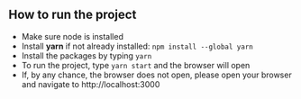 How to run the project
----------------------

- Make sure node is installed
- Install **yarn** if not already installed: `npm install --global yarn`
- Install the packages by typing `yarn`
- To run the project, type `yarn start` and the browser will open
- If, by any chance, the browser does not open, please open your browser and navigate to http://localhost:3000
